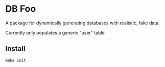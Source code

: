 # DB Foo

A package for dynamically generating databases
with realistic, fake data.

Currently only populates a generic "user" table

## Install

    make init
